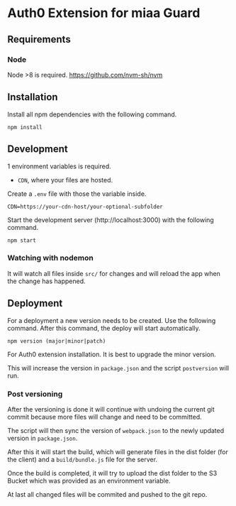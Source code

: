 
# Auth0 Extension for miaa Guard

## Requirements

### Node

Node >8 is required.
https://github.com/nvm-sh/nvm

## Installation

Install all npm dependencies with the following command.

```
npm install
```

## Development

1 environment variables is required. 
- `CDN`, where your files are hosted.

Create a `.env` file with those the variable inside.

```
CDN=https://your-cdn-host/your-optional-subfolder
```

Start the development server (http://localhost:3000) with the following command.

```
npm start
```

### Watching with nodemon

It will watch all files inside `src/` for changes and will reload the app when the change has happened.

## Deployment

For a deployment a new version needs to be created. Use the following command. After this command, the deploy will start automatically. 

```
npm version (major|minor|patch)
```

For Auth0 extension installation. It is best to upgrade the minor version.

This will increase the version in `package.json` and the script `postversion` will run.

### Post versioning

After the versioning is done it will continue with undoing the current git commit because more files will change and need to be committed.

The script will then sync the version of `webpack.json` to the newly updated version in `package.json`.

After this it will start the build, which will generate files in the dist folder (for the client) and a `build/bundle.js` file for the server.

Once the build is completed, it will try to upload the dist folder to the S3 Bucket which was provided as an environment variable.

At last all changed files will be commited and pushed to the git repo.

